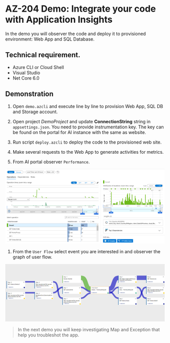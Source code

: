 # AZ-204 Demo: Integrate your code with Application Insights

In the demo you will observer the code and deploy it to provisioned environment: Web App and SQL Database.

## Technical requirement.

- Azure CLI or Cloud Shell
- Visual Studio
- Net Core 6.0

## Demonstration

1. Open `demo.azcli` and execute line by line to provision Web App, SQL DB and Storage account.

1. Open project *DemoProject* and update **ConnectionString** string in `appsettings.json`. You need to provide instrumentation key. The key can be found on the portal for AI instance with the same as website.

1. Run script `deploy.azcli` to deploy the code to the provisioned web site.

1. Make several requests to the Web App to generate activities for metrics.

1. From AI portal observer `Performance`.
 
![performance](preformance.png)

1. From the `User Flow` select event you are interested in and observer the graph of user flow.

![usage](usage.png)

> In the next demo you will keep investigating Map and Exception that help you troubleshot the app.